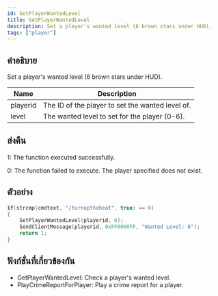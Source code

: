 ```yaml
---
id: SetPlayerWantedLevel
title: SetPlayerWantedLevel
description: Set a player's wanted level (6 brown stars under HUD).
tags: ["player"]
---
```


## คำอธิบาย

Set a player's wanted level (6 brown stars under HUD).

| Name     | Description                                      |
| -------- | ------------------------------------------------ |
| playerid | The ID of the player to set the wanted level of. |
| level    | The wanted level to set for the player (0-6).    |

## ส่งคืน

1: The function executed successfully.

0: The function failed to execute. The player specified does not exist.

## ตัวอย่าง

```c
if(strcmp(cmdtext, "/turnuptheheat", true) == 0)
{
    SetPlayerWantedLevel(playerid, 6);
    SendClientMessage(playerid, 0xFF0000FF, "Wanted Level: 6");
    return 1;
}
```

## ฟังก์ชั่นที่เกี่ยวข้องกัน

- GetPlayerWantedLevel: Check a player's wanted level.
- PlayCrimeReportForPlayer: Play a crime report for a player.
